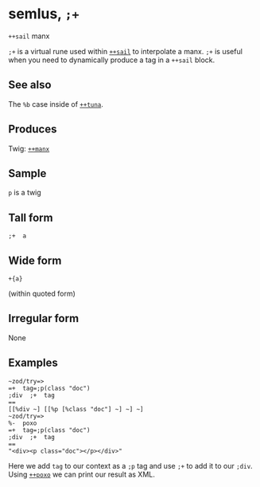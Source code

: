 semlus, `;+`
=====================

`++sail` manx

`;+` is a virtual rune used within [`++sail`]() to interpolate a manx.
`;+` is useful when you need to dynamically produce a tag in a `++sail`
block.

See also
--------

The `%b` case inside of [`++tuna`]().

Produces
--------

Twig: [`++manx`]()

Sample
------

`p` is a twig

Tall form
---------

    ;+  a

Wide form
---------

    +{a}

(within quoted form)

Irregular form
--------------

None

Examples
--------

    ~zod/try=> 
    =+  tag=;p(class "doc")
    ;div  ;+  tag
    ==
    [[%div ~] [[%p [%class "doc"] ~] ~] ~]
    ~zod/try=> 
    %-  poxo
    =+  tag=;p(class "doc")
    ;div  ;+  tag
    ==
    "<div><p class="doc"></p></div>"

Here we add `tag` to our context as a `;p` tag and use `;+` to add it to
our `;div`. Using [`++poxo`]() we can print our result as XML.
